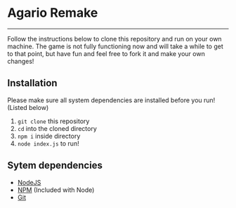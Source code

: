 # Agario Remake
------

Follow the instructions below to clone this repository and run on your own machine.  The game is not fully functioning now and will take a while to get to that point, but have fun and feel free to fork it and make your own changes!

## Installation

Please make sure all system dependencies are installed before you run! (Listed below)

1. `git clone` this repository
2. `cd` into the cloned directory
3. `npm i` inside directory
4. `node index.js` to run!

## Sytem dependencies

* [NodeJS](https://nodejs.org/en/)
* [NPM](https://nodejs.org/en/) (Included with Node)
* [Git](https://git-scm.com/downloads)
